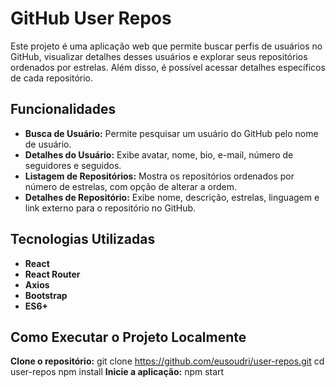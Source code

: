 # GitHub User Repos

Este projeto é uma aplicação web que permite buscar perfis de usuários no GitHub, visualizar detalhes desses usuários e explorar seus repositórios ordenados por estrelas. Além disso, é possível acessar detalhes específicos de cada repositório.

## Funcionalidades

- **Busca de Usuário:** Permite pesquisar um usuário do GitHub pelo nome de usuário.
- **Detalhes do Usuário:** Exibe avatar, nome, bio, e-mail, número de seguidores e seguidos.
- **Listagem de Repositórios:** Mostra os repositórios ordenados por número de estrelas, com opção de alterar a ordem.
- **Detalhes de Repositório:** Exibe nome, descrição, estrelas, linguagem e link externo para o repositório no GitHub.

## Tecnologias Utilizadas

- **React**
- **React Router**
- **Axios**
- **Bootstrap**
- **ES6+**

## Como Executar o Projeto Localmente

**Clone o repositório:**
   git clone https://github.com/eusoudri/user-repos.git
   cd user-repos
   npm install
**Inicie a aplicação:**
   npm start

